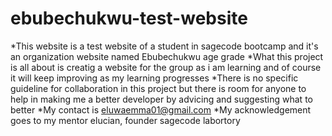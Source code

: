 # ebubechukwu-test-website
*This website is a test website of a student in sagecode bootcamp and it's an organization website named Ebubechukwu age grade
*What this project is all about is creatig a website for the group as i am learning and of course it will keep improving as my learning progresses
*There is no specific guideline for collaboration in this project but there is room for anyone to help in making me a better developer by advicing and suggesting what to better 
*My contact is eluwaemma01@gmail.com 
*My acknowledgement goes to my mentor elucian, founder sagecode labortory
